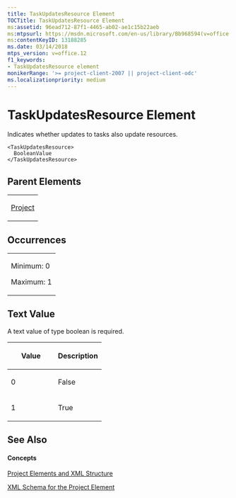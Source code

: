 ```yaml
---
title: TaskUpdatesResource Element
TOCTitle: TaskUpdatesResource Element
ms:assetid: 96ead712-87f1-4465-ab02-ae1c15b22aeb
ms:mtpsurl: https://msdn.microsoft.com/en-us/library/Bb968594(v=office.12)
ms:contentKeyID: 13188285
ms.date: 03/14/2018
mtps_version: v=office.12
f1_keywords:
- TaskUpdatesResource element
monikerRange: '>= project-client-2007 || project-client-odc'
ms.localizationpriority: medium
---
```


# TaskUpdatesResource Element




Indicates whether updates to tasks also update resources.

    <TaskUpdatesResource>
      BooleanValue
    </TaskUpdatesResource>

## Parent Elements

<table>
<colgroup>
<col style="width: 100%" />
</colgroup>
<tbody>
<tr class="odd">
<td><p><a href="project-element.md">Project</a></p></td>
</tr>
</tbody>
</table>

## Occurrences

<table>
<colgroup>
<col style="width: 100%" />
</colgroup>
<tbody>
<tr class="odd">
<td><p>Minimum: 0</p>
<p>Maximum: 1</p></td>
</tr>
</tbody>
</table>

## Text Value

A text value of type boolean is required.

<table>
<colgroup>
<col style="width: 50%" />
<col style="width: 50%" />
</colgroup>
<thead>
<tr class="header">
<th><p>Value</p></th>
<th><p>Description</p></th>
</tr>
</thead>
<tbody>
<tr class="odd">
<td><p>0</p></td>
<td><p>False</p></td>
</tr>
<tr class="even">
<td><p>1</p></td>
<td><p>True</p></td>
</tr>
</tbody>
</table>

## See Also

#### Concepts

[Project Elements and XML Structure](project-elements-and-xml-structure.md)

[XML Schema for the Project Element](xml-schema-for-the-project-element.md)

